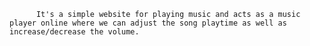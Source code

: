           It's a simple website for playing music and acts as a music player online where we can adjust the song playtime as well as increase/decrease the volume.
